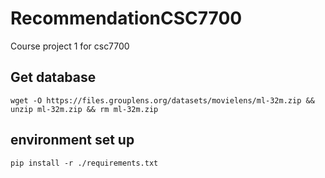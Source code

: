 # RecommendationCSC7700
Course project 1 for csc7700 

## Get database
```wget -O https://files.grouplens.org/datasets/movielens/ml-32m.zip && unzip ml-32m.zip && rm ml-32m.zip```

## environment set up

```pip install -r ./requirements.txt```
